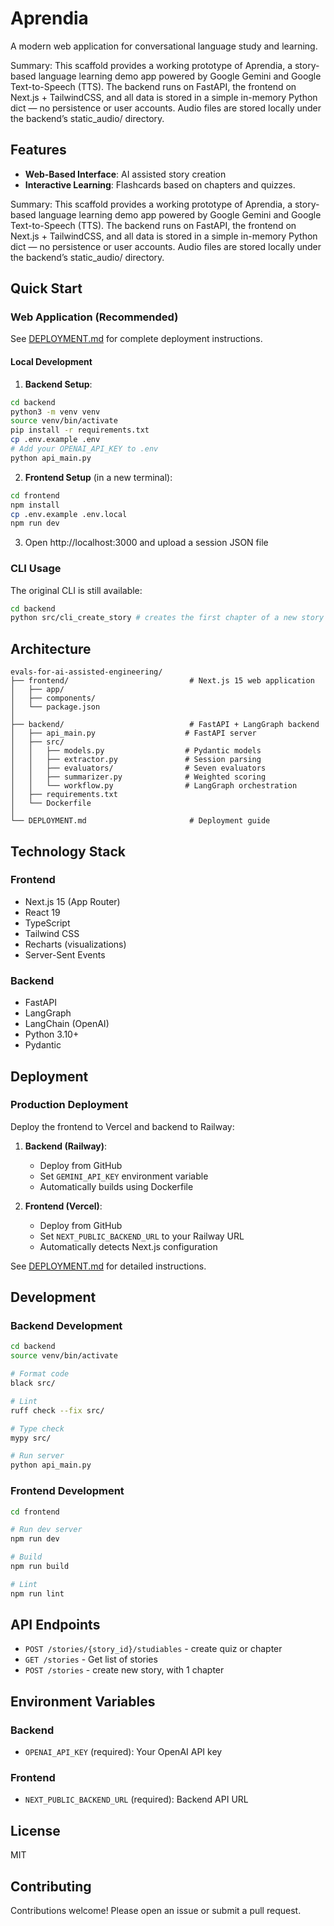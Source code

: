 # Aprendia

A modern web application for conversational language study and learning.

Summary: This scaffold provides a working prototype of Aprendia, a story-based language learning demo app powered by Google Gemini and Google Text-to-Speech (TTS). The backend runs on FastAPI, the frontend on Next.js + TailwindCSS, and all data is stored in a simple in-memory Python dict — no persistence or user accounts. Audio files are stored locally under the backend’s static_audio/ directory.

## Features

- **Web-Based Interface**: AI assisted story creation
- **Interactive Learning**: Flashcards based on chapters and quizzes.


Summary: This scaffold provides a working prototype of Aprendia, a story-based language learning demo app powered by Google Gemini and Google Text-to-Speech (TTS). The backend runs on FastAPI, the frontend on Next.js + TailwindCSS, and all data is stored in a simple in-memory Python dict — no persistence or user accounts. Audio files are stored locally under the backend’s static_audio/ directory.

## Quick Start

### Web Application (Recommended)

See [DEPLOYMENT.md](DEPLOYMENT.md) for complete deployment instructions.

#### Local Development

1. **Backend Setup**:
```bash
cd backend
python3 -m venv venv
source venv/bin/activate
pip install -r requirements.txt
cp .env.example .env
# Add your OPENAI_API_KEY to .env
python api_main.py
```

2. **Frontend Setup** (in a new terminal):
```bash
cd frontend
npm install
cp .env.example .env.local
npm run dev
```

3. Open http://localhost:3000 and upload a session JSON file

### CLI Usage

The original CLI is still available:

```bash
cd backend
python src/cli_create_story # creates the first chapter of a new story
```

## Architecture

```
evals-for-ai-assisted-engineering/
├── frontend/                           # Next.js 15 web application
│   ├── app/
│   ├── components/
│   └── package.json
│
├── backend/                            # FastAPI + LangGraph backend
│   ├── api_main.py                    # FastAPI server
│   ├── src/
│   │   ├── models.py                  # Pydantic models
│   │   ├── extractor.py               # Session parsing
│   │   ├── evaluators/                # Seven evaluators
│   │   ├── summarizer.py              # Weighted scoring
│   │   └── workflow.py                # LangGraph orchestration
│   ├── requirements.txt
│   └── Dockerfile
│
└── DEPLOYMENT.md                       # Deployment guide
```

## Technology Stack

### Frontend
- Next.js 15 (App Router)
- React 19
- TypeScript
- Tailwind CSS
- Recharts (visualizations)
- Server-Sent Events

### Backend
- FastAPI
- LangGraph
- LangChain (OpenAI)
- Python 3.10+
- Pydantic


## Deployment

### Production Deployment

Deploy the frontend to Vercel and backend to Railway:

1. **Backend (Railway)**:
   - Deploy from GitHub
   - Set `GEMINI_API_KEY` environment variable
   - Automatically builds using Dockerfile

2. **Frontend (Vercel)**:
   - Deploy from GitHub
   - Set `NEXT_PUBLIC_BACKEND_URL` to your Railway URL
   - Automatically detects Next.js configuration

See [DEPLOYMENT.md](DEPLOYMENT.md) for detailed instructions.

## Development

### Backend Development

```bash
cd backend
source venv/bin/activate

# Format code
black src/

# Lint
ruff check --fix src/

# Type check
mypy src/

# Run server
python api_main.py
```

### Frontend Development

```bash
cd frontend

# Run dev server
npm run dev

# Build
npm run build

# Lint
npm run lint
```

## API Endpoints

- `POST /stories/{story_id}/studiables` - create quiz or chapter
- `GET /stories` - Get list of stories
- `POST /stories` - create new story, with 1 chapter

## Environment Variables

### Backend
- `OPENAI_API_KEY` (required): Your OpenAI API key

### Frontend
- `NEXT_PUBLIC_BACKEND_URL` (required): Backend API URL

## License

MIT

## Contributing

Contributions welcome! Please open an issue or submit a pull request.